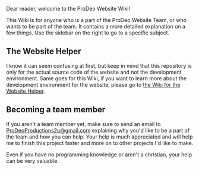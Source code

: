 Dear reader, welcome to the ProDeo Website Wiki!

This Wiki is for anyone who is a part of the ProDeo Website Team, or who wants to be part of the team. It contains a more detailed explanation on a few things. Use the sidebar on the right to go to a specific subject.

## The Website Helper
I know it can seem confusing at first, but keep in mind that this repository is only for the actual source code of the website and not the development environment. Same goes for this Wiki, if you want to learn more about the development environment for the website, please go to [the Wiki for the Website Helper](https://github.com/ProDeoProductions/WebsiteHelper/wiki).

## Becoming a team member
If you aren't a team member yet, make sure to send an email to ProDeoProductions2u@gmail.com explaining why you'd like to be a part of the team and how you can help. Your help is much appreciated and will help me to finish this project faster and more on to other projects I'd like to make.

Even if you have no programming knowledge or aren't a christian, your help can be very valuable.

